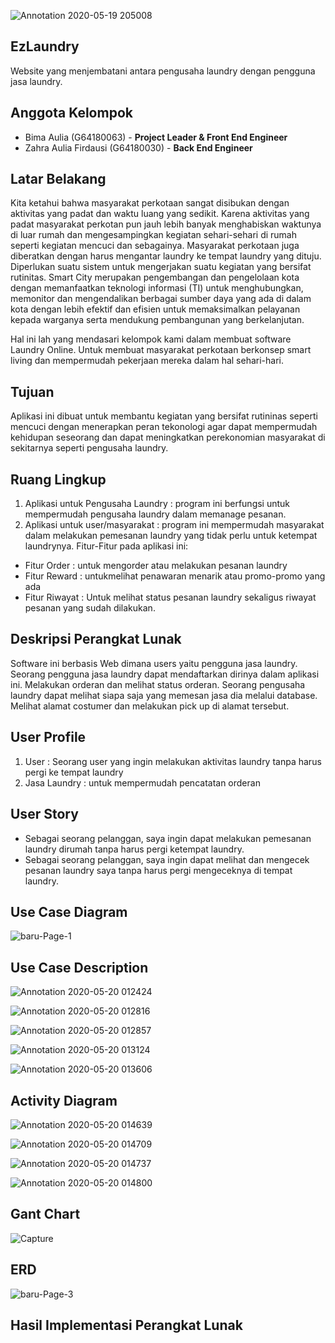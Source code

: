 ![Annotation 2020-05-19 205008](https://user-images.githubusercontent.com/60166756/82336822-3a389980-9a15-11ea-873e-dfaf66abfc9f.jpg)

## EzLaundry

Website yang menjembatani antara pengusaha laundry dengan pengguna jasa laundry.

## Anggota Kelompok

- Bima Aulia (G64180063) - **Project Leader & Front End Engineer**
- Zahra Aulia Firdausi (G64180030) - **Back End Engineer**

## Latar Belakang

Kita ketahui bahwa masyarakat perkotaan sangat disibukan dengan aktivitas yang padat dan waktu luang yang sedikit. Karena aktivitas yang padat masyarakat perkotan pun jauh lebih banyak menghabiskan waktunya di luar rumah dan mengesampingkan kegiatan sehari-sehari di rumah seperti kegiatan mencuci dan sebagainya. Masyarakat perkotaan juga diberatkan dengan harus mengantar laundry ke tempat laundry yang dituju. Diperlukan suatu sistem untuk mengerjakan suatu kegiatan yang bersifat rutinitas. Smart City merupakan pengembangan dan pengelolaan kota dengan memanfaatkan teknologi informasi (TI) untuk menghubungkan, memonitor dan mengendalikan berbagai sumber daya yang ada di dalam kota dengan lebih efektif dan efisien untuk memaksimalkan pelayanan kepada warganya serta mendukung pembangunan yang berkelanjutan. 

Hal ini lah yang mendasari kelompok kami dalam membuat software Laundry Online. 
Untuk membuat masyarakat perkotaan berkonsep smart living dan mempermudah pekerjaan mereka dalam hal sehari-hari.

## Tujuan

Aplikasi ini dibuat untuk membantu kegiatan yang bersifat rutininas seperti mencuci dengan menerapkan peran tekonologi agar dapat mempermudah kehidupan seseorang dan dapat meningkatkan perekonomian masyarakat di sekitarnya seperti pengusaha laundry.

## Ruang Lingkup

1. Aplikasi untuk Pengusaha Laundry :
program ini berfungsi untuk mempermudah pengusaha laundry dalam memanage pesanan.
2. Aplikasi untuk user/masyarakat :
program ini mempermudah masyarakat dalam melakukan pemesanan laundry yang tidak perlu untuk ketempat laundrynya.
Fitur-Fitur pada aplikasi ini:
- Fitur Order : untuk mengorder atau melakukan pesanan laundry
- Fitur Reward : untukmelihat penawaran menarik atau promo-promo yang ada
- Fitur Riwayat : Untuk melihat status pesanan laundry sekaligus riwayat pesanan yang sudah dilakukan.

## Deskripsi Perangkat Lunak

Software ini berbasis Web dimana users yaitu pengguna jasa laundry. Seorang pengguna jasa laundry dapat mendaftarkan dirinya dalam aplikasi ini. Melakukan orderan dan melihat status orderan. Seorang pengusaha laundry dapat melihat siapa saja yang memesan jasa dia melalui database. Melihat alamat costumer dan melakukan pick up di alamat tersebut.
## User Profile
1. User : Seorang user yang ingin melakukan aktivitas laundry tanpa harus pergi ke tempat laundry
2. Jasa Laundry : untuk mempermudah pencatatan orderan

## User Story
- Sebagai seorang pelanggan, saya ingin dapat melakukan pemesanan laundry dirumah tanpa harus pergi ketempat laundry.
- Sebagai seorang pelanggan, saya ingin dapat melihat dan mengecek pesanan laundry saya tanpa harus pergi mengeceknya di tempat laundry.

## Use Case Diagram
![baru-Page-1](https://user-images.githubusercontent.com/60166756/82340326-50485900-9a19-11ea-8790-220fff620013.png)

## Use Case Description
![Annotation 2020-05-20 012424](https://user-images.githubusercontent.com/60166756/82365092-631f5580-9a3a-11ea-9053-03b7a148f017.jpg)

![Annotation 2020-05-20 012816](https://user-images.githubusercontent.com/60166756/82365125-6f0b1780-9a3a-11ea-9cd7-aa3a54439dfa.jpg)

![Annotation 2020-05-20 012857](https://user-images.githubusercontent.com/60166756/82365163-7e8a6080-9a3a-11ea-9029-9574e8fbb6bf.jpg)

![Annotation 2020-05-20 013124](https://user-images.githubusercontent.com/60166756/82365322-b72a3a00-9a3a-11ea-9825-99da4e31b069.jpg)

![Annotation 2020-05-20 013606](https://user-images.githubusercontent.com/60166756/82365392-cad5a080-9a3a-11ea-8df5-e0e249e6ef3d.jpg)


## Activity Diagram
![Annotation 2020-05-20 014639](https://user-images.githubusercontent.com/60166756/82366199-0886f900-9a3c-11ea-8924-6211aade5049.jpg)

![Annotation 2020-05-20 014709](https://user-images.githubusercontent.com/60166756/82366312-38ce9780-9a3c-11ea-9193-0005ad9d4650.jpg)

![Annotation 2020-05-20 014737](https://user-images.githubusercontent.com/60166756/82366395-54d23900-9a3c-11ea-9d30-bc7fb5f57657.jpg)

![Annotation 2020-05-20 014800](https://user-images.githubusercontent.com/60166756/82366487-759a8e80-9a3c-11ea-847b-cda7e1eaa463.jpg)

## Gant Chart
![Capture](https://user-images.githubusercontent.com/54544861/82242677-76fa8700-9968-11ea-886e-de89384e290a.PNG)

## ERD
![baru-Page-3](https://user-images.githubusercontent.com/54544861/82240732-1ddd2400-9965-11ea-97b5-11756c084c80.png)

## Hasil Implementasi Perangkat Lunak

